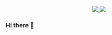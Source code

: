 <p align = "center">
  <a href="https://github.com/dr-BEat">
    <img src="https://github-readme-stats.vercel.app/api?username=dr-beat&show_icons=true&theme=dark" />
  </a>
  <a href="https://github.com/dr-BEat?tab=repositories">
    <img src = "https://github-readme-stats.vercel.app/api/top-langs/?username=dr-beat&hide=css,html&theme=dark" />
  </a>
</p>

### Hi there 👋


<!--
**dr-BEat/dr-BEat** is a ✨ _special_ ✨ repository because its `README.md` (this file) appears on your GitHub profile.

Here are some ideas to get you started:

- 🔭 I’m currently working on ...
- 🌱 I’m currently learning ...
- 👯 I’m looking to collaborate on ...
- 🤔 I’m looking for help with ...
- 💬 Ask me about ...
- 📫 How to reach me: ...
- 😄 Pronouns: ...
- ⚡ Fun fact: ...
-->
